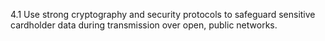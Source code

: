 4.1 Use strong cryptography and security protocols to safeguard sensitive cardholder data during transmission over open, public networks.